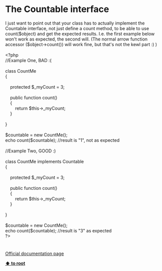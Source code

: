 # The Countable interface




<div class="phpcode"><span class="html">
I just want to point out that your class has to actually implement the Countable interface, not just define a count method, to be able to use count($object) and get the expected results. I.e. the first example below won&apos;t work as expected, the second will. (The normal arrow function accessor ($object-&gt;count()) will work fine, but that&apos;s not the kewl part :) )
<br>
<br><span class="default">&lt;?php
<br></span><span class="comment">//Example One, BAD :(
<br>
<br></span><span class="keyword">class </span><span class="default">CountMe
<br></span><span class="keyword">{
<br>
<br>&#xA0; &#xA0; protected </span><span class="default">$_myCount </span><span class="keyword">= </span><span class="default">3</span><span class="keyword">;
<br>
<br>&#xA0; &#xA0; public function </span><span class="default">count</span><span class="keyword">()
<br>&#xA0; &#xA0; {
<br>&#xA0; &#xA0; &#xA0; &#xA0; return </span><span class="default">$this</span><span class="keyword">-&gt;</span><span class="default">_myCount</span><span class="keyword">;
<br>&#xA0; &#xA0; }
<br>
<br>}
<br>
<br></span><span class="default">$countable </span><span class="keyword">= new </span><span class="default">CountMe</span><span class="keyword">();
<br>echo </span><span class="default">count</span><span class="keyword">(</span><span class="default">$countable</span><span class="keyword">); </span><span class="comment">//result is &quot;1&quot;, not as expected
<br>
<br>//Example Two, GOOD :)
<br>
<br></span><span class="keyword">class </span><span class="default">CountMe </span><span class="keyword">implements </span><span class="default">Countable
<br></span><span class="keyword">{
<br>
<br>&#xA0; &#xA0; protected </span><span class="default">$_myCount </span><span class="keyword">= </span><span class="default">3</span><span class="keyword">;
<br>
<br>&#xA0; &#xA0; public function </span><span class="default">count</span><span class="keyword">()
<br>&#xA0; &#xA0; {
<br>&#xA0; &#xA0; &#xA0; &#xA0; return </span><span class="default">$this</span><span class="keyword">-&gt;</span><span class="default">_myCount</span><span class="keyword">;
<br>&#xA0; &#xA0; }
<br>
<br>}
<br>
<br></span><span class="default">$countable </span><span class="keyword">= new </span><span class="default">CountMe</span><span class="keyword">();
<br>echo </span><span class="default">count</span><span class="keyword">(</span><span class="default">$countable</span><span class="keyword">); </span><span class="comment">//result is &quot;3&quot; as expected
<br></span><span class="default">?&gt;</span>
</span>
</div>
  

#

[Official documentation page](https://www.php.net/manual/en/class.countable.php)

**[⬆ to root](/)**